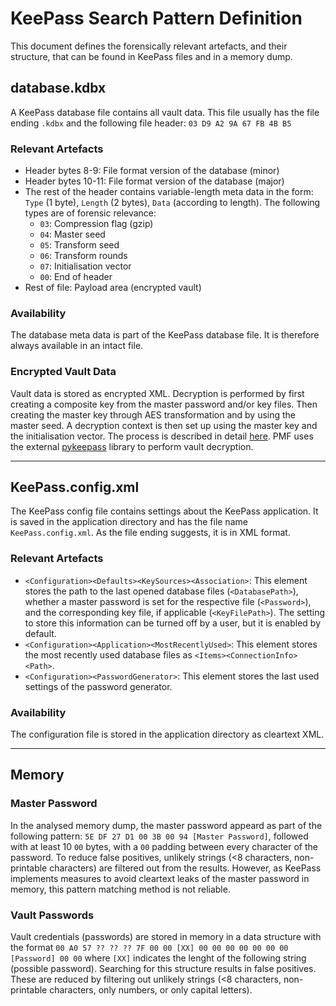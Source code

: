 # KeePass Search Pattern Definition
This document defines the forensically relevant artefacts, and their structure, that can be found in KeePass files and in a memory dump.

## database.kdbx
A KeePass database file contains all vault data. This file usually has the file ending `.kdbx` and the following file header: `03 D9 A2 9A 67 FB 4B B5`

### Relevant Artefacts
- Header bytes 8-9: File format version of the database (minor)
- Header bytes 10-11: File format version of the database (major)
- The rest of the header contains variable-length meta data in the form: `Type` (1 byte), `Length` (2 bytes), `Data` (according to length). The following types are of forensic relevance:
  - `03`: Compression flag (gzip)
  - `04`: Master seed
  - `05`: Transform seed
  - `06`: Transform rounds
  - `07`: Initialisation vector
  - `00`: End of header
- Rest of file: Payload area (encrypted vault)

### Availability
The database meta data is part of the KeePass database file. It is therefore always available in an intact file.

### Encrypted Vault Data
Vault data is stored as encrypted XML. Decryption is performed by first creating a composite key from the master password and/or key files. Then creating the master key through AES transformation and by using the master seed. A decryption context is then set up using the master key and the initialisation vector. The process is described in detail [here][1]. PMF uses the external [pykeepass][2] library to perform vault decryption.

[1]: https://gist.github.com/msmuenchen/9318327
[2]: https://github.com/libkeepass/pykeepass

***

## KeePass.config.xml
The KeePass config file contains settings about the KeePass application. It is saved in the application directory and has the file name `KeePass.config.xml`. As the file ending suggests, it is in XML format.

### Relevant Artefacts
- `<Configuration><Defaults><KeySources><Association>`: This element stores the path to the last opened database files (`<DatabasePath>`), whether a master password is set for the respective file (`<Password>`), and the corresponding key file, if applicable (`<KeyFilePath>`). The setting to store this information can be turned off by a user, but it is enabled by default.
- `<Configuration><Application><MostRecentlyUsed>`: This element stores the most recently used database files as `<Items><ConnectionInfo><Path>`.
- `<Configuration><PasswordGenerator>`: This element stores the last used settings of the password generator.

### Availability
The configuration file is stored in the application directory as cleartext XML.

***

## Memory
### Master Password
In the analysed memory dump, the master password appeard as part of the following pattern: `5E DF 27 D1 00 3B 00 94 [Master Password]`, followed with at least 10 `00` bytes, with a `00` padding between every character of the password. To reduce false positives, unlikely strings (<8 characters, non-printable characters) are filtered out from the results. However, as KeePass implements measures to avoid cleartext leaks of the master password in memory, this pattern matching method is not reliable.

### Vault Passwords
Vault credentials (passwords) are stored in memory in a data structure with the format `00 A0 57 ?? ?? ?? 7F 00 00 [XX] 00 00 00 00 00 00 00 [Password] 00 00` where `[XX]` indicates the lenght of the following string (possible password). Searching for this structure results in false positives. These are reduced by filtering out unlikely strings (<8 characters, non-printable characters, only numbers, or only capital letters).

